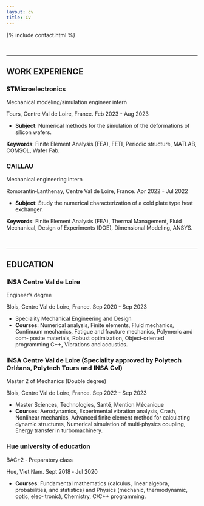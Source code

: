 ```yaml
---
layout: cv
title: CV
---
```


{% include contact.html %}

&nbsp;

***

## WORK EXPERIENCE

### **STMicroelectronics**

Mechanical modeling/simulation engineer intern

Tours, Centre Val de Loire, France. Feb 2023 - Aug 2023

* **Subject**: Numerical methods for the simulation of the deformations of silicon wafers.

**Keywords**: Finite Element Analysis (FEA), FETI, Periodic structure, MATLAB, COMSOL, Wafer Fab.

### **CAILLAU**

Mechanical engineering intern

Romorantin‑Lanthenay, Centre Val de Loire, France. Apr 2022 - Jul 2022

* **Subject**: Study the numerical characterization of a cold plate type heat exchanger.

**Keywords**: Finite Element Analysis (FEA), Thermal Management, Fluid Mechanical, Design of Experiments (DOE), Dimensional Modeling, ANSYS.

&nbsp;

***

## EDUCATION

### **INSA Centre Val de Loire**

Engineer’s degree

Blois, Centre Val de Loire, France. Sep 2020 - Sep 2023

* Speciality Mechanical Engineering and Design
* **Courses**: Numerical analysis, Finite elements, Fluid mechanics, Continuum mechanics, Fatigue and fracture mechanics, Polymeric and com‑
posite materials, Robust optimization, Object‑oriented programming C++, Vibrations and acoustics.

### **INSA Centre Val de Loire (Speciality approved by Polytech Orléans, Polytech Tours and INSA Cvl)**

Master 2 of Mechanics (Double degree)

Blois, Centre Val de Loire, France. Sep 2022 - Sep 2023

* Master Sciences, Technologies, Santé, Mention Mécanique
* **Courses**: Aerodynamics, Experimental vibration analysis, Crash, Nonlinear mechanics, Advanced finite element method for calculating dynamic
structures, Numerical simulation of multi‑physics coupling, Energy transfer in turbomachinery.

### **Hue university of education**

BAC+2 ‑ Preparatory class

Hue, Viet Nam. Sept 2018 ‑ Jul 2020

* **Courses**: Fundamental mathematics (calculus, linear algebra, probabilities, and statistics) and Physics (mechanic, thermodynamic, optic, elec‑
tronic), Chemistry, C/C++ programming.

